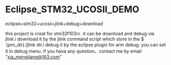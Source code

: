 # Eclipse_STM32_UCOSII_DEMO
eclipse+stm32+ucosii+jlink+debug+download

this project is creat for stm32f103rc .it can be download and debug via jlink.i download it by the jlink command script which store
in the $｛pro_dir｝/jlink dir.i debug it by the eclipse plugin for arm debug. you can set it in debug menu.
if you hava any question，contact me by email "xia_mengliang@163.com"
